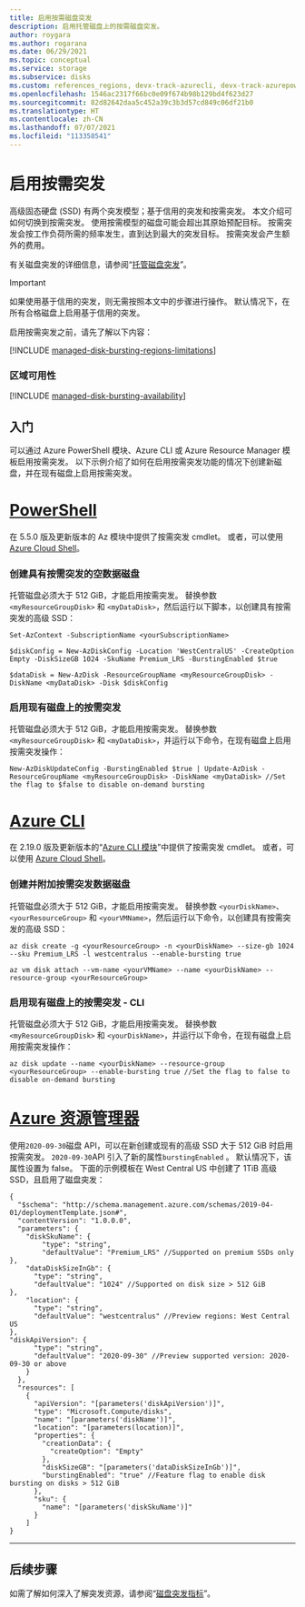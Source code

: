 ```yaml
---
title: 启用按需磁盘突发
description: 启用托管磁盘上的按需磁盘突发。
author: roygara
ms.author: rogarana
ms.date: 06/29/2021
ms.topic: conceptual
ms.service: storage
ms.subservice: disks
ms.custom: references_regions, devx-track-azurecli, devx-track-azurepowershell
ms.openlocfilehash: 1546ac2317f66bc0e09f674b98b129bd4f623d27
ms.sourcegitcommit: 82d82642daa5c452a39c3b3d57cd849c06df21b0
ms.translationtype: HT
ms.contentlocale: zh-CN
ms.lasthandoff: 07/07/2021
ms.locfileid: "113358541"
---
```

# <a name="enable-on-demand-bursting"></a>启用按需突发

高级固态硬盘 (SSD) 有两个突发模型；基于信用的突发和按需突发。 本文介绍可如何切换到按需突发。 使用按需模型的磁盘可能会超出其原始预配目标。 按需突发会按工作负荷所需的频率发生，直到达到最大的突发目标。 按需突发会产生额外的费用。

有关磁盘突发的详细信息，请参阅“[托管磁盘突发](disk-bursting.md)”。

> [!IMPORTANT]
> 如果使用基于信用的突发，则无需按照本文中的步骤进行操作。 默认情况下，在所有合格磁盘上启用基于信用的突发。

启用按需突发之前，请先了解以下内容：

[!INCLUDE [managed-disk-bursting-regions-limitations](../../includes/managed-disk-bursting-regions-limitations.md)]

### <a name="regional-availability"></a>区域可用性

[!INCLUDE [managed-disk-bursting-availability](../../includes/managed-disk-bursting-availability.md)]

## <a name="get-started"></a>入门

可以通过 Azure PowerShell 模块、Azure CLI 或 Azure Resource Manager 模板启用按需突发。 以下示例介绍了如何在启用按需突发功能的情况下创建新磁盘，并在现有磁盘上启用按需突发。

# <a name="powershell"></a>[PowerShell](#tab/azure-powershell)

在 5.5.0 版及更新版本的 Az 模块中提供了按需突发 cmdlet。 或者，可以使用 [Azure Cloud Shell](https://shell.azure.com/)。
### <a name="create-an-empty-data-disk-with-on-demand-bursting"></a>创建具有按需突发的空数据磁盘

托管磁盘必须大于 512 GiB，才能启用按需突发。 替换参数 `<myResourceGroupDisk>` 和 `<myDataDisk>`，然后运行以下脚本，以创建具有按需突发的高级 SSD：

```azurepowershell
Set-AzContext -SubscriptionName <yourSubscriptionName>

$diskConfig = New-AzDiskConfig -Location 'WestCentralUS' -CreateOption Empty -DiskSizeGB 1024 -SkuName Premium_LRS -BurstingEnabled $true

$dataDisk = New-AzDisk -ResourceGroupName <myResourceGroupDisk> -DiskName <myDataDisk> -Disk $diskConfig
```

### <a name="enable-on-demand-bursting-on-an-existing-disk"></a>启用现有磁盘上的按需突发

托管磁盘必须大于 512 GiB，才能启用按需突发。 替换参数 `<myResourceGroupDisk>` 和 `<myDataDisk>`，并运行以下命令，在现有磁盘上启用按需突发操作：

```azurepowershell
New-AzDiskUpdateConfig -BurstingEnabled $true | Update-AzDisk -ResourceGroupName <myResourceGroupDisk> -DiskName <myDataDisk> //Set the flag to $false to disable on-demand bursting
```

# <a name="azure-cli"></a>[Azure CLI](#tab/azure-cli)

在 2.19.0 版及更新版本的“[Azure CLI 模块](/cli/azure/install-azure-cli)”中提供了按需突发 cmdlet。 或者，可以使用 [Azure Cloud Shell](https://shell.azure.com/)。

### <a name="create-and-attach-a-on-demand-bursting-data-disk"></a>创建并附加按需突发数据磁盘

托管磁盘必须大于 512 GiB，才能启用按需突发。 替换参数 `<yourDiskName>`、`<yourResourceGroup>` 和 `<yourVMName>`，然后运行以下命令，以创建具有按需突发的高级 SSD：

```azurecli
az disk create -g <yourResourceGroup> -n <yourDiskName> --size-gb 1024 --sku Premium_LRS -l westcentralus --enable-bursting true

az vm disk attach --vm-name <yourVMName> --name <yourDiskName> --resource-group <yourResourceGroup>
```

### <a name="enable-on-demand-bursting-on-an-existing-disk---cli"></a>启用现有磁盘上的按需突发 - CLI

托管磁盘必须大于 512 GiB，才能启用按需突发。 替换参数 `<myResourceGroupDisk>` 和 `<yourDiskName>`，并运行以下命令，在现有磁盘上启用按需突发操作：

```azurecli
az disk update --name <yourDiskName> --resource-group <yourResourceGroup> --enable-bursting true //Set the flag to false to disable on-demand bursting
```

# <a name="azure-resource-manager"></a>[Azure 资源管理器](#tab/azure-resource-manager)

使用`2020-09-30`磁盘 API，可以在新创建或现有的高级 SSD 大于 512 GiB 时启用按需突发。 `2020-09-30`API 引入了新的属性`burstingEnabled` 。 默认情况下，该属性设置为 false。 下面的示例模板在 West Central US 中创建了 1TiB 高级 SSD，且启用了磁盘突发：

```
{
  "$schema": "http://schema.management.azure.com/schemas/2019-04-01/deploymentTemplate.json#",
  "contentVersion": "1.0.0.0",
  "parameters": {
    "diskSkuName": {
        "type": "string",
        "defaultValue": "Premium_LRS" //Supported on premium SSDs only
},
    "dataDiskSizeInGb": {
      "type": "string",
      "defaultValue": "1024" //Supported on disk size > 512 GiB
},
    "location": {
      "type": "string",
      "defaultValue": "westcentralus" //Preview regions: West Central US
},
"diskApiVersion": {
      "type": "string",
      "defaultValue": "2020-09-30" //Preview supported version: 2020-09-30 or above
    }
  },
  "resources": [
    {
      "apiVersion": "[parameters('diskApiVersion')]",
      "type": "Microsoft.Compute/disks",
      "name": "[parameters('diskName')]",
      "location": "[parameters(location)]",
      "properties": {
        "creationData": {
          "createOption": "Empty"
        },
        "diskSizeGB": "[parameters('dataDiskSizeInGb')]",
        "burstingEnabled": "true" //Feature flag to enable disk bursting on disks > 512 GiB
      },
      "sku": {
        "name": "[parameters('diskSkuName')]"
      }
    ]
}
```
---
 
## <a name="next-steps"></a>后续步骤

如需了解如何深入了解突发资源，请参阅“[磁盘突发指标](disks-metrics.md)”。
